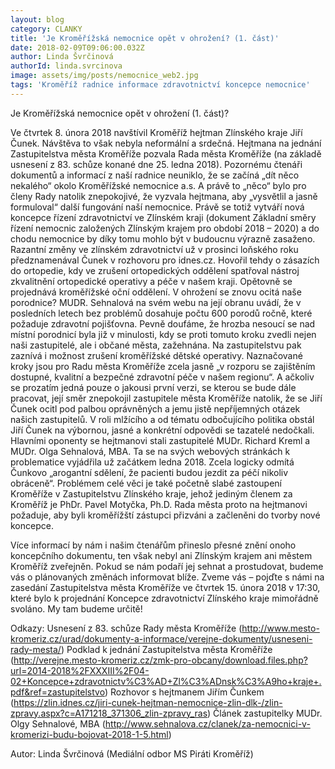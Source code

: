 ```yaml
---
layout: blog
category: CLANKY
title: 'Je Kroměřížská nemocnice opět v ohrožení? (1. část)'
date: 2018-02-09T09:06:00.032Z
author: Linda Švrčinová
authorId: linda.svrcinova
image: assets/img/posts/nemocnice_web2.jpg
tags: 'Kroměříž radnice informace zdravotnictví koncepce nemocnice'
---
```


Je Kroměřížská nemocnice opět v ohrožení (1. část)?

Ve čtvrtek 8. února 2018 navštívil Kroměříž hejtman Zlínského kraje Jiří Čunek. Návštěva to však nebyla neformální a srdečná. Hejtmana na jednání Zastupitelstva města Kroměříže pozvala Rada města Kroměříže (na základě usnesení z 83. schůze konané dne 25. ledna 2018). Pozornému čtenáři dokumentů a informací z naší radnice neuniklo, že se začíná „dít něco nekalého“ okolo Kroměřížské nemocnice a.s. 
A právě to „něco“ bylo pro členy Rady natolik znepokojivé, že vyzvala hejtmana, aby „vysvětlil a jasně formuloval“ další fungování naší nemocnice. Právě se totiž vytváří nová koncepce řízení zdravotnictví ve Zlínském kraji (dokument Základní směry řízení nemocnic založených Zlínským krajem pro období 2018 – 2020) a do chodu nemocnice by díky tomu mohlo být v budoucnu výrazně zasaženo.
Razantní změny ve zlínském zdravotnictví už v prosinci loňského roku předznamenával Čunek v rozhovoru pro idnes.cz. Hovořil tehdy o zásazích do ortopedie, kdy ve zrušení ortopedických oddělení spatřoval nástroj zkvalitnění ortopedické operativy a péče v našem kraji. Opětovně se projednává kroměřížské oční oddělení. V ohrožení se znovu ocitá naše porodnice? MUDR. Sehnalová na svém webu na její obranu uvádí, že v posledních letech bez problémů dosahuje počtu 600 porodů ročně, které požaduje zdravotní pojišťovna. Pevně doufáme, že hrozba nesoucí se nad místní porodnicí byla již v minulosti, kdy se proti tomuto kroku zvedli nejen naši zastupitelé, ale i občané města, zažehnána. Na zastupitelstvu pak zaznívá i možnost zrušení kroměřížské dětské operativy.
Naznačované kroky jsou pro Radu města Kroměříže zcela jasně „v rozporu se zajištěním dostupné, kvalitní a bezpečné zdravotní péče v našem regionu“. A ačkoliv se prozatím jedná pouze o jakousi první verzi, se kterou se bude dále pracovat, její směr znepokojil zastupitele města Kroměříže natolik, že se Jiří Čunek ocitl pod palbou oprávněných a jemu jistě nepříjemných otázek našich zastupitelů. V roli mlžícího a od tématu odbočujícího politika obstál Jiří Čunek na výbornou, jasné a konkrétní odpovědi se tazatelé nedočkali.
Hlavními oponenty se hejtmanovi stali zastupitelé MUDr. Richard Kreml a MUDr. Olga Sehnalová, MBA. Ta se na svých webových stránkách k problematice vyjádřila už začátkem ledna 2018. Zcela logicky odmítá Čunkovo „arogantní sdělení, že pacienti budou jezdit za péčí nikoliv obráceně“.
Problémem celé věci je také početně slabé zastoupení Kroměříže v Zastupitelstvu Zlínského kraje, jehož jediným členem za Kroměříž je PhDr. Pavel Motyčka, Ph.D. Rada města proto na hejtmanovi požaduje, aby byli kroměřížští zástupci přizváni a začleněni do tvorby nové koncepce.

Více informací by nám i našim čtenářům přineslo přesné znění onoho koncepčního dokumentu, ten však nebyl ani Zlínským krajem ani městem Kroměříž zveřejněn. Pokud se nám podaří jej sehnat a prostudovat, budeme vás o plánovaných změnách informovat blíže.
Zveme vás – pojďte s námi na zasedání Zastupitelstva města Kroměříže ve čtvrtek 15. února 2018 v 17:30, které bylo k projednání Koncepce zdravotnictví Zlínského kraje mimořádně svoláno. My tam budeme určitě!

Odkazy:
Usnesení z 83. schůze Rady města Kroměříže (http://www.mesto-kromeriz.cz/urad/dokumenty-a-informace/verejne-dokumenty/usneseni-rady-mesta/)
Podklad k jednání Zastupitelstva města Kroměříže (http://verejne.mesto-kromeriz.cz/zmk-pro-obcany/download.files.php?url=2014-2018%2FXXXIII%2F04-02+Koncepce+zdravotnictv%C3%AD+Zl%C3%ADnsk%C3%A9ho+kraje+.pdf&ref=zastupitelstvo)
Rozhovor s hejtmanem Jiřím Čunkem (https://zlin.idnes.cz/jiri-cunek-hejtman-nemocnice-zlin-dlk-/zlin-zpravy.aspx?c=A171218_371306_zlin-zpravy_ras)
Článek zastupitelky MUDr. Olgy Sehnalové, MBA (http://www.sehnalova.cz/clanek/za-nemocnici-v-kromerizi-budu-bojovat-2018-1-5.html)

Autor: Linda Švrčinová (Mediální odbor MS Piráti Kroměříž)
